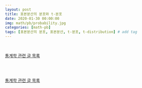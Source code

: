```yaml
---
layout: post
title: 표본분산의 분포와 t-분포
date: 2020-01-30 00:00:00
img: math/pb/probability.jpg
categories: [math-pb] 
tags: [표본분산의 분포, 표본분산, t-분포, t-distribution] # add tag
---
```


<br>

[통계학 관련 글 목록](https://gaussian37.github.io/math-pb-table/)

<br>





<br>

[통계학 관련 글 목록](https://gaussian37.github.io/math-pb-table/)

<br>